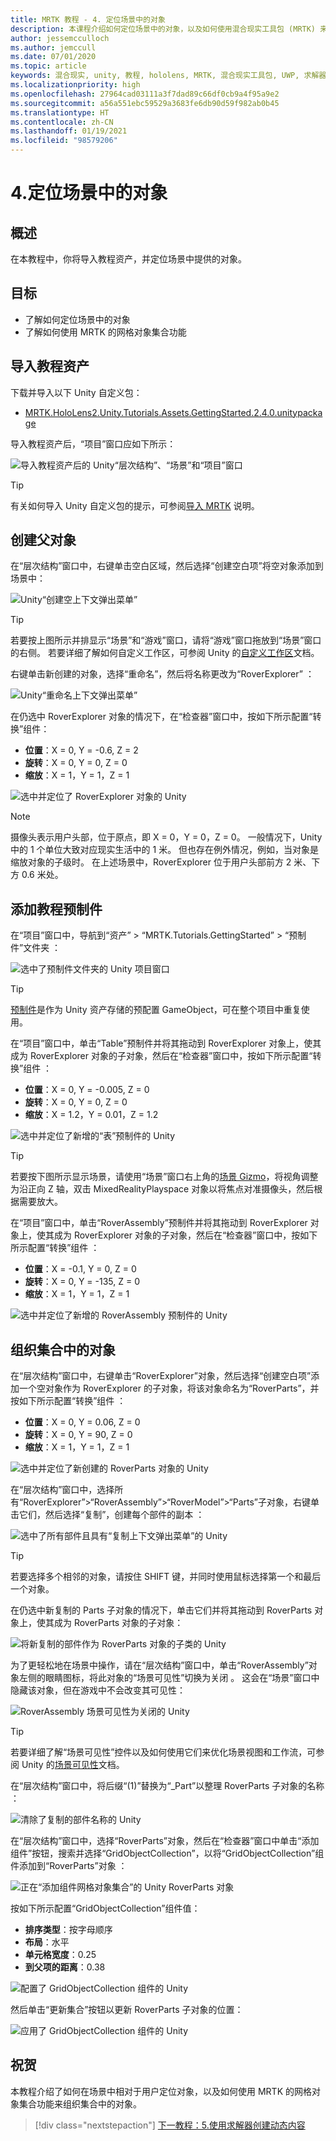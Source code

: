 ```yaml
---
title: MRTK 教程 - 4. 定位场景中的对象
description: 本课程介绍如何定位场景中的对象，以及如何使用混合现实工具包 (MRTK) 来组织网格中的对象。
author: jessemcculloch
ms.author: jemccull
ms.date: 07/01/2020
ms.topic: article
keywords: 混合现实, unity, 教程, hololens, MRTK, 混合现实工具包, UWP, 求解器, 网格对象集合
ms.localizationpriority: high
ms.openlocfilehash: 27964cad03111a3f7dad89c66df0cb9a4f95a9e2
ms.sourcegitcommit: a56a551ebc59529a3683fe6db90d59f982ab0b45
ms.translationtype: HT
ms.contentlocale: zh-CN
ms.lasthandoff: 01/19/2021
ms.locfileid: "98579206"
---
```

# <a name="4-positioning-objects-in-the-scene"></a>4.定位场景中的对象

## <a name="overview"></a>概述

在本教程中，你将导入教程资产，并定位场景中提供的对象。

## <a name="objectives"></a>目标

* 了解如何定位场景中的对象
* 了解如何使用 MRTK 的网格对象集合功能

## <a name="importing-the-tutorial-assets"></a>导入教程资产

下载并导入以下 Unity 自定义包：

* [MRTK.HoloLens2.Unity.Tutorials.Assets.GettingStarted.2.4.0.unitypackage](https://github.com/microsoft/MixedRealityLearning/releases/download/getting-started-v2.4.0/MRTK.HoloLens2.Unity.Tutorials.Assets.GettingStarted.2.4.0.unitypackage)

导入教程资产后，“项目”窗口应如下所示：

![导入教程资产后的 Unity“层次结构”、“场景”和“项目”窗口](images/mr-learning-base/base-04-section1-step1-1.png)

> [!TIP]
> 有关如何导入 Unity 自定义包的提示，可参阅[导入 MRTK](mr-learning-base-02.md#importing-the-mixed-reality-toolkit) 说明。

## <a name="creating-the-parent-object"></a>创建父对象

在“层次结构”窗口中，右键单击空白区域，然后选择“创建空白项”将空对象添加到场景中：

![Unity“创建空上下文弹出菜单”](images/mr-learning-base/base-04-section2-step1-1.png)

> [!TIP]
> 若要按上图所示并排显示“场景”和“游戏”窗口，请将“游戏”窗口拖放到“场景”窗口的右侧。 若要详细了解如何自定义工作区，可参阅 Unity 的<a href="https://docs.unity3d.com/Manual/CustomizingYourWorkspace.html" target="_blank">自定义工作区</a>文档。

右键单击新创建的对象，选择“重命名”，然后将名称更改为“RoverExplorer” ：

![Unity“重命名上下文弹出菜单”](images/mr-learning-base/base-04-section2-step1-2.png)

在仍选中 RoverExplorer 对象的情况下，在“检查器”窗口中，按如下所示配置“转换”组件：

* **位置**：X = 0, Y = -0.6, Z = 2
* **旋转**：X = 0, Y = 0, Z = 0
* **缩放**：X = 1，Y = 1，Z = 1

![选中并定位了 RoverExplorer 对象的 Unity](images/mr-learning-base/base-04-section2-step1-3.png)

> [!NOTE]
> 摄像头表示用户头部，位于原点，即 X = 0，Y = 0，Z = 0。 一般情况下，Unity 中的 1 个单位大致对应现实生活中的 1 米。 但也存在例外情况，例如，当对象是缩放对象的子级时。 在上述场景中，RoverExplorer 位于用户头部前方 2 米、下方 0.6 米处。

## <a name="adding-the-tutorial-prefabs"></a>添加教程预制件

在“项目”窗口中，导航到“资产” > “MRTK.Tutorials.GettingStarted” > “预制件”文件夹  ：

![选中了预制件文件夹的 Unity 项目窗口](images/mr-learning-base/base-04-section3-step1-1.png)

> [!TIP]
> <a href="https://docs.unity3d.com/Manual/Prefabs.html" target="_blank">预制件</a>是作为 Unity 资产存储的预配置 GameObject，可在整个项目中重复使用。

在“项目”窗口中，单击“Table”预制件并将其拖动到 RoverExplorer 对象上，使其成为 RoverExplorer 对象的子对象，然后在“检查器”窗口中，按如下所示配置“转换”组件  ：

* **位置**：X = 0, Y = -0.005, Z = 0
* **旋转**：X = 0, Y = 0, Z = 0
* **缩放**：X = 1.2，Y = 0.01，Z = 1.2

![选中并定位了新增的“表”预制件的 Unity](images/mr-learning-base/base-04-section3-step1-2.png)

> [!TIP]
> 若要按下图所示显示场景，请使用“场景”窗口右上角的<a href="https://docs.unity3d.com/Manual/SceneViewNavigation.html" target="_blank">场景 Gizmo</a>，将视角调整为沿正向 Z 轴，双击 MixedRealityPlayspace 对象以将焦点对准摄像头，然后根据需要放大。

在“项目”窗口中，单击“RoverAssembly”预制件并将其拖动到 RoverExplorer 对象上，使其成为 RoverExplorer 对象的子对象，然后在“检查器”窗口中，按如下所示配置“转换”组件  ：

* **位置**：X = -0.1, Y = 0, Z = 0
* **旋转**：X = 0, Y = -135, Z = 0
* **缩放**：X = 1，Y = 1，Z = 1

![选中并定位了新增的 RoverAssembly 预制件的 Unity](images/mr-learning-base/base-04-section3-step1-3.png)

## <a name="organizing-objects-in-a-collection"></a>组织集合中的对象

在“层次结构”窗口中，右键单击“RoverExplorer”对象，然后选择“创建空白项”添加一个空对象作为 RoverExplorer 的子对象，将该对象命名为“RoverParts”，并按如下所示配置“转换”组件   ：

* **位置**：X = 0, Y = 0.06, Z = 0
* **旋转**：X = 0, Y = 90, Z = 0
* **缩放**：X = 1，Y = 1，Z = 1

![选中并定位了新创建的 RoverParts 对象的 Unity](images/mr-learning-base/base-04-section4-step1-1.png)

在“层次结构”窗口中，选择所有“RoverExplorer”>“RoverAssembly”>“RoverModel”>“Parts”子对象，右键单击它们，然后选择“复制”，创建每个部件的副本 ：

![选中了所有部件且具有“复制上下文弹出菜单”的 Unity](images/mr-learning-base/base-04-section4-step1-2.png)

> [!TIP]
> 若要选择多个相邻的对象，请按住 SHIFT 键，并同时使用鼠标选择第一个和最后一个对象。

在仍选中新复制的 Parts 子对象的情况下，单击它们并将其拖动到 RoverParts 对象上，使其成为 RoverParts 对象的子对象：

![将新复制的部件作为 RoverParts 对象的子类的 Unity](images/mr-learning-base/base-04-section4-step1-3.png)

为了更轻松地在场景中操作，请在“层次结构”窗口中，单击“RoverAssembly”对象左侧的眼睛图标，将此对象的“场景可见性”切换为关闭  。 这会在“场景”窗口中隐藏该对象，但在游戏中不会改变其可见性：

![RoverAssembly 场景可见性为关闭的 Unity](images/mr-learning-base/base-04-section4-step1-4.png)

> [!TIP]
> 若要详细了解“场景可见性”控件以及如何使用它们来优化场景视图和工作流，可参阅 Unity 的<a href="https://docs.unity3d.com/Manual/SceneVisibility.html" target="_blank">场景可见性</a>文档。

在“层次结构”窗口中，将后缀“(1)”替换为“_Part”以整理 RoverParts 子对象的名称 ：

![清除了复制的部件名称的 Unity](images/mr-learning-base/base-04-section4-step1-5.png)

在“层次结构”窗口中，选择“RoverParts”对象，然后在“检查器”窗口中单击“添加组件”按钮，搜索并选择“GridObjectCollection”，以将“GridObjectCollection”组件添加到“RoverParts”对象  ：

![正在“添加组件网格对象集合”的 Unity RoverParts 对象](images/mr-learning-base/base-04-section4-step1-6.png)

按如下所示配置“GridObjectCollection”组件值：

* **排序类型**：按字母顺序
* **布局**：水平
* **单元格宽度**：0.25
* **到父项的距离**：0.38

![配置了 GridObjectCollection 组件的 Unity](images/mr-learning-base/base-04-section4-step1-7.png)

然后单击“更新集合”按钮以更新 RoverParts 子对象的位置：

![应用了 GridObjectCollection 组件的 Unity](images/mr-learning-base/base-04-section4-step1-8.png)

## <a name="congratulations"></a>祝贺

本教程介绍了如何在场景中相对于用户定位对象，以及如何使用 MRTK 的网格对象集合功能来组织集合中的对象。

> [!div class="nextstepaction"]
>[下一教程：5.使用求解器创建动态内容](mr-learning-base-05.md)
